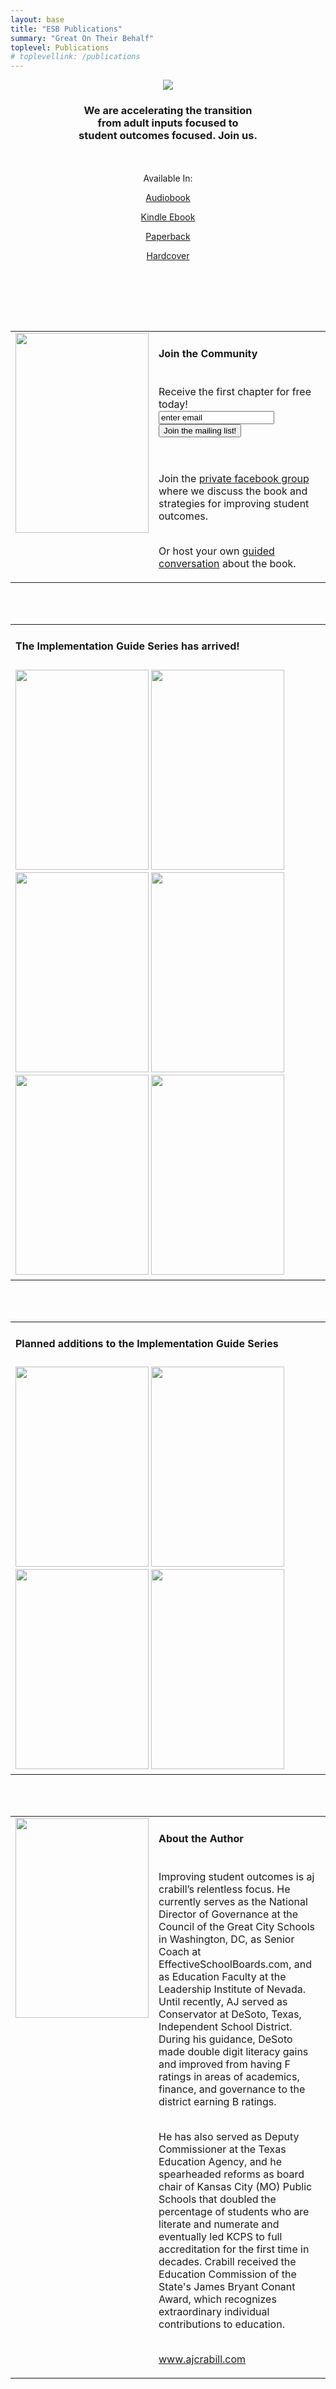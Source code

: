 ```yaml
---
layout: base
title: "ESB Publications"
summary: "Great On Their Behalf"
toplevel: Publications
# toplevellink: /publications
---
```


<div class="container"> 
<div class="row"><center>
<div class="align-items-center">
<a href="https://www.amazon.com/Great-Their-Behalf-School-Effective/dp/1544534876/?&_encoding=UTF8&tag=esb0b3-20&linkCode=ur2&linkId=fac456155eede9a203956cc5dd672283&camp=1789&creative=9325" border="0"><img class="hero-book-img" src="/assets/img/new-gotb-cover.jpg"></a>
</div>
<div>
<h3>We are accelerating the transition<br/>
from adult inputs focused to<br/>student outcomes focused. Join us.</h3>
<br/><br/>
Available In:

<a href="https://www.amazon.com/dp/B0CVNLVSJ3/?&_encoding=UTF8&tag=esb0b3-20&linkCode=ur2&linkId=fac456155eede9a203956cc5dd672283&camp=1789&creative=9325" class="get-started-btn">Audiobook</a>

<a href="https://www.amazon.com/Great-Their-Behalf-School-Effective-ebook/dp/B0CNCK9JN9/?&_encoding=UTF8&tag=esb0b3-20&linkCode=ur2&linkId=fac456155eede9a203956cc5dd672283&camp=1789&creative=9325" class="get-started-btn">Kindle Ebook</a>

<a href="https://www.amazon.com/Great-Their-Behalf-School-Effective/dp/1398389765/?&_encoding=UTF8&tag=esb0b3-20&linkCode=ur2&linkId=fac456155eede9a203956cc5dd672283&camp=1789&creative=9325" class="get-started-btn">Paperback</a>

<a href="https://www.amazon.com/Great-Their-Behalf-School-Effective/dp/1544534876/?&_encoding=UTF8&tag=esb0b3-20&linkCode=ur2&linkId=fac456155eede9a203956cc5dd672283&camp=1789&creative=9325" class="get-started-btn">Hardcover</a>

<br/><br/>
</div>
</center></div> 
</div>


<br/><br/>


<table border="0" cellpadding="5">
<tr><td valign="top">
<a href="https://www.amazon.com/Great-Their-Behalf-School-Effective/dp/1544534876/?&_encoding=UTF8&tag=esb0b3-20&linkCode=ur2&linkId=fac456155eede9a203956cc5dd672283&camp=1789&creative=9325" border="0"><img border="0" src="/assets/img/new-gotb-cover.jpg" height="320" width="213"></a>
</td>
<td valign="top">
<h4>Join the Community</h4><br/>
Receive the first chapter for free today!<br/>
<form action="https://formspree.io/f/xayzdydv" method="POST"><input type="hidden" value="gotb subscribe form" name="form">
<input type="email" value="enter email" name="email"> &nbsp; <button type="submit">Join the mailing list!</button>
</form><br/><br/>
Join the <a href="https://www.facebook.com/groups/GreatOnTheirBehalf">private facebook group</a> where we discuss the book and strategies for improving student outcomes. <br/><br/>

Or host your own <a href="https://effectiveschoolboards.com/publications/conversation/">guided conversation</a> about the book.
</td></tr>
</table>

<br/><br/>


<table border="0" cellpadding="5">
 <tr> <td valign="top">
<h4>The Implementation Guide Series has arrived!</h4>
 </td></tr>

<tr><td valign="top">
<a href="https://www.amazon.com/dp/B0DBMQMY36/?&_encoding=UTF8&tag=esb0b3-20&linkCode=ur2&linkId=fac456155eede9a203956cc5dd672283&camp=1789&creative=9325" border="0"><img border="0" src="/assets/img/goal-setting-cover.jpg" height="320" width="213"></a>
<a href="https://www.amazon.com/dp/B0CXF257VS/?&_encoding=UTF8&tag=esb0b3-20&linkCode=ur2&linkId=fac456155eede9a203956cc5dd672283&camp=1789&creative=9325" border="0"><img border="0" src="/assets/img/leading-cover.jpg" height="320" width="213"></a>
<a href="https://www.amazon.com/dp/B0DBMXKW1S/?&_encoding=UTF8&tag=esb0b3-20&linkCode=ur2&linkId=fac456155eede9a203956cc5dd672283&camp=1789&creative=9325" border="0"><img border="0" src="/assets/img/board-eval-cover.jpg" height="320" width="213"></a>
<a href="https://www.amazon.com/dp/B0DBPJYNZD/?&_encoding=UTF8&tag=esb0b3-20&linkCode=ur2&linkId=fac456155eede9a203956cc5dd672283&camp=1789&creative=9325" border="0"><img border="0" src="/assets/img/supt-eval-cover.jpg" height="320" width="213"></a>
<a href="https://www.amazon.com/dp/B0DBP36BFZ/?&_encoding=UTF8&tag=esb0b3-20&linkCode=ur2&linkId=fac456155eede9a203956cc5dd672283&camp=1789&creative=9325" border="0"><img border="0" src="/assets/img/cascading-cover.jpg" height="320" width="213"></a>
<a href="https://www.amazon.com/dp/B0DBP6J3D6/?&_encoding=UTF8&tag=esb0b3-20&linkCode=ur2&linkId=fac456155eede9a203956cc5dd672283&camp=1789&creative=9325" border="0"><img border="0" src="/assets/img/budgeting-cover.jpg" height="320" width="213"></a>

</td></tr>
</table>


<br/><br/>


<table border="0" cellpadding="5">
 <tr> <td valign="top">
<h4>Planned additions to the Implementation Guide Series</h4>
 </td></tr>

<tr><td valign="top">
<img border="0" src="/assets/img/monitoring-cover.jpg" height="320" width="213">
<img border="0" src="/assets/img/designing-cover.jpg" height="320" width="213">
<img border="0" src="/assets/img/listening-cover.jpg" height="320" width="213">
<img border="0" src="/assets/img/culture-cover.jpg" height="320" width="213">

</td></tr>
</table>




<br/><br/>

<table border="0" cellpadding="5">
<tr><td valign="top">
<a href="http://www.ajc7.com"><img border="0" data-original-height="1500" data-original-width="1000" height="320" src="/assets/img/ajc-headshot-small.jpeg" width="213" /></a>
</td>
<td valign="top">
<h4>About the Author</h4><br/>
Improving student outcomes is aj crabill’s relentless focus. He currently serves as the National Director of Governance at the Council of the Great City Schools in Washington, DC, as Senior Coach at EffectiveSchoolBoards.com, and as Education Faculty at the Leadership Institute of Nevada. Until recently, AJ served as Conservator at DeSoto, Texas, Independent School District. During his guidance, DeSoto made double digit literacy gains and improved from having F ratings in areas of academics, finance, and governance to the district earning B ratings.<br/><br/>

He has also served as Deputy Commissioner at the Texas Education Agency, and he spearheaded reforms as board chair of Kansas City (MO) Public Schools that doubled the percentage of students who are literate and numerate and eventually led KCPS to full accreditation for the first time in decades. Crabill received the Education Commission of the State's James Bryant Conant Award, which recognizes extraordinary individual contributions to education.

<br /><a href="http://www.ajcrabill.com">www.ajcrabill.com</a>
</td></tr>
</table>

